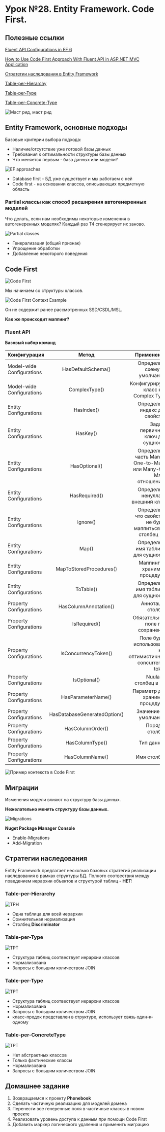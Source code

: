 # Урок №28. Entity Framework. Code First.

## Полезные ссылки


[Fluent API Configurations in EF 6](http://www.entityframeworktutorial.net/code-first/fluent-api-in-code-first.aspx)

[How to Use Code First Approach With Fluent API in ASP.NET MVC Application](https://www.c-sharpcorner.com/UploadFile/cd7c2e/how-to-use-code-first-approach-with-fluent-api-in-Asp-Net-mv/)

[Стратегии наследования в Entity Framework](http://www.entityframeworktutorial.net/code-first/inheritance-strategy-in-code-first.aspx)

[Table-per-Hierarchy](https://weblogs.asp.net/manavi/inheritance-mapping-strategies-with-entity-framework-code-first-ctp5-part-1-table-per-hierarchy-tph)

[Table-per-Type](https://weblogs.asp.net/manavi/inheritance-mapping-strategies-with-entity-framework-code-first-ctp5-part-2-table-per-type-tpt)

[Table-per-Concrete-Type](https://weblogs.asp.net/manavi/inheritance-mapping-strategies-with-entity-framework-code-first-ctp5-part-3-table-per-concrete-type-tpc-and-choosing-strategy-guidelines)

![Маст рид, маст рид](/Module-4/images/julia-lerman.png)

## Entity Framework, основные подходы

Базовые критерии выбора подхода:

- Наличие/отсутствие уже готовой базы данных
- Требования к оптимальности структуры базы данных
- Что меняется первым - база данных или модели?

![EF approaches](/Module-4/images/ef-approaches.png)

- Database first - БД уже существует и мы работаем с ней
- Code first - на основании классов, описывающих предметную область

### Partial классы как способ расширения автогенеренных моделей

 Что делать, если нам необходимы некоторые изменения в автогенеренных моделях? Каждый раз Т4 сгенерирует их заново.

![Partial classes](/Module-4/images/partial-classes.png)

- Генерализация (общий признак)
- Упрощение обработки
- Добавление некоторого поведения

## Code First

![Code First](/Module-4/images/code-first-approach.png)

Мы начинаем со структуры классов.

![Code First Context Example](/Module-4/images/code-first-context-example.png)

Он не содержит ранее рассмотренных SSD/CSDL/MSL. 

**Как же происходит маппинг?**

### Fluent API

**Базовый набор команд**

| Конфигурация | Метод | Применение |
| ------------- |:------------------:| -----:|
| Model-wide Configurations | HasDefaultSchema() | Определяет схему по умолчанию |
| Model-wide Configurations | ComplexType() | Конфигурирует класс как Complex Type |
| Entity Configurations | HasIndex() | Определяет индекс для свойства |
| Entity Configurations | HasKey() | Задает первичный ключ для сущности |
| Entity Configurations | HasOptional() | Определяет часть Many в One-to-Many или Many-to-Many отношениях |
| Entity Configurations | HasRequired() | Определяет ненуллабл внешний ключ |
| Entity Configurations | Ignore() | Определяет что свойство не будет маппиться на столбец БД |
| Entity Configurations | Map() | Определяет имя таблицы для сущности |
| Entity Configurations | MapToStoredProcedures() | Маппинг на хранимые процедуры |
| Entity Configurations | ToTable() | Определяет имя таблицы для сущности |
| Property Configurations | HasColumnAnnotation() | Аннотация столбца |
| Property Configurations | IsRequired() | Обязательное поле при сохранении |
| Property Configurations | IsConcurrencyToken() | Поле будет использовать как оптимистичный concurrency token |
| Property Configurations | IsOptional() | Nuulable столбец в БД |
| Property Configurations | HasParameterName() | Параметр для хранимой процедуры |
| Property Configurations | HasDatabaseGeneratedOption()  | Значение по умолчанию |
| Property Configurations | HasColumnOrder() | Порядок столбца |
| Property Configurations | HasColumnType() | Тип данных |
| Property Configurations | HasColumnName() | Имя столбца |

![Пример контекста в Code First](/Module-4/images/code-first-context-example2.png)

## Миграции

Изменения модели влияют на структуру базы данных.

**Нежелательно менять структуру базы данных.**

![Migrations](/Module-4/images/migrations-scheme.png)

**Nuget Package Manager Console**

- Enable-Migrations
- Add-Migration <name>

## Стратегии наследования
Entity Framework предлагает несколько базовых стратегий реализации наследования в рамках структуры БД.
Полного соотвествия между поведением иерархии объектов и структурой таблиц - **НЕТ**!

### Table-per-Hierarchy

![TPH](/Module-4/images/table-per-hierarchy.png)

- Одна таблица для всей иерархии
- Сомнительная нормализация
- Столбец **Discriminator**

### Table-per-Type

![TPT](/Module-4/images/table-per-type.png)

- Структура таблиц соотвествует иерархии классов
- Нормализована
- Запросы с большим количеством JOIN

### Table-per-Type

![TPT](/Module-4/images/table-per-type.png)

- Структура таблиц соотвествует иерархии классов
- Нормализована
- Запросы с большим количеством JOIN
- класс-предок представлен в структуре, использует связь один-к-одному

### Table-per-ConcreteType

![TPT](/Module-4/images/table-per-concrete-type.png)

- Нет абстрактных классов
- Только фактические классы
- Нормализована
- Запросы с большим количеством JOIN

## Домашнее задание

1. Возвращаемся к проекту **Phonebook**
2. Сделать частичную реализацию для моделей домена
3. Перенести все генеренные поля в частичные классы в новом проекте
4. Реализовать уровень доступа к данным при помощи Code First
5. Добавить маркер логического удаления и применить миграцию

